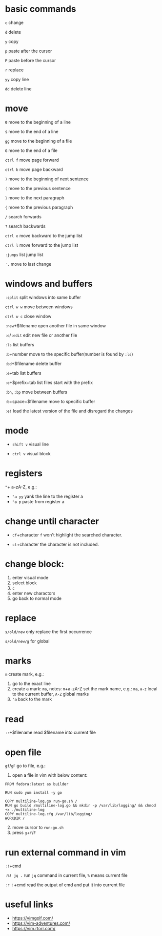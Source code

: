 # basic commands
`c` change

`d` delete

`y` copy

`p` paste after the cursor

`P` paste before the cursor

`r` replace

`yy` copy line

`dd` delete line


# move
`0` move to the beginning of a line

`$` move to the end of a line

`gg` move to the beginning of a file

`G` move to the end of a file

`ctrl f` move page forward

`ctrl b` move page backward

`)` move to the beginning of next sentence

`(` move to the previous sentence

`}` move to the next paragraph

`{` move to the previous paragraph

`/` search forwards

`?` search backwards

`ctrl o` move backward to the jump list

`ctrl l` move forward to the jump list

`:jumps` list jump list

`'.` move to last change


# windows and buffers
`:split` split windows into same buffer

`ctrl w w` move between windows

`ctrl w c` close window

`:new`+$filename open another file in same window

`:e`/`:edit` edit new file or another file

`:ls` list buffers

`:b`+number move to the specific buffer(number is found by `:ls`)

`:bd`+$filename delete buffer

`:e`+tab list buffers

`:e`+$prefix+tab list files start with the prefix

`:bn`, `:bp` move between buffers

`:b`+space+$filename move to specific buffer

`:e!` load the latest version of the file and disregard the changes



# mode
- `shift v` visual line

- `ctrl v` visual block


# registers
`"`+ a-zA-Z, e.g.:
- `"a yy` yank the line to the register a
- `"a p` paste from register a


# change until character
- `cf`+character `f` won't highlight the searched character.

- `ct`+character the character is not included.


# change block:
1. enter visual mode
2.  select block
3.  `c`
4.  enter new charactors
5.  go back to normal mode

# replace
`s/old/new` only replace the first occurrence

`s/old/new/g` for global


# marks
`m` create mark, e.g.:
1.  go to the exact line
2.  create a mark: `ma`, notes: `m`+a-zA-Z set the mark name, e.g.: `ma`, `a-z` local to the current buffer, `A-Z` global marks
3.  `'a` back to the mark


# read
`:r`+$filename read $filename into current file


# open file
`gf`/`gF` go to file, e.g.:

1. open a file in vim with below content:
```
FROM fedora:latest as builder

RUN sudo yum install -y go

COPY multiline-log.go run-go.sh /
RUN go build /multiline-log.go && mkdir -p /var/lib/logging/ && chmod +x ./multiline-log
COPY multiline-log.cfg /var/lib/logging/
WORKDIR /
```
2. move cursor to `run-go.sh`
3. press `g`+`f`/`F`


# run external command in vim
`:!`+cmd

`:%! jq .` run `jq` command in current file, `%` means current file

`:r !`+cmd read the output of cmd and put it into current file


# useful links
- https://vimgolf.com/
- https://vim-adventures.com/
- https://vim.rtorr.com/
